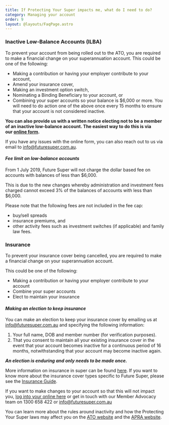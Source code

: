 ```yaml
---
title: If Protecting Your Super impacts me, what do I need to do?
category: Managing your account
order: 9
layout: @layouts/FaqPage.astro
---
```


### Inactive Low-Balance Accounts (ILBA)

To prevent your account from being rolled out to the ATO, you are required to make a financial change on your superannuation account. This could be one of the following:

- Making a contribution or having your employer contribute to your account,
- Amend your insurance cover,
- Making an investment option switch,
- Nominating a Binding Beneficiary to your account, or
- Combining your super accounts so your balance is $6,000 or more. You will need to do action one of the above once every 15 months to ensure that your account is not considered inactive.

**You can also provide us with a written notice electing not to be a member of an inactive low-balance account. The easiest way to do this is via our [online form](https://www.futuresuper.com.au/keep-account-open/).**

If you have any issues with the online form, you can also reach out to us via email to [info@futuresuper.com.au](mailto:info@futuresuper.com.au).

#### _Fee limit on low-balance accounts_

From 1 July 2019, Future Super will not charge the dollar based fee on accounts with balances of less than $6,000.

This is due to the new changes whereby administration and investment fees charged cannot exceed 3% of the balances of accounts with less than $6,000.

Please note that the following fees are not included in the fee cap:

- buy/sell spreads
- insurance premiums, and
- other activity fees such as investment switches (if applicable) and family law fees.

### Insurance

To prevent your insurance cover being cancelled, you are required to make a financial change on your superannuation account.

This could be one of the following:

- Making a contribution or having your employer contribute to your account
- Combine your super accounts
- Elect to maintain your insurance

#### _Making an election to keep insurance_

You can make an election to keep your insurance cover by emailing us at info@futuresuper.com.au and specifying the following information:

1. Your full name, DOB and member number (for verification purposes).
2. That you consent to maintain all your existing insurance cover in the event that your account becomes inactive for a continuous period of 16 months, notwithstanding that your account may become inactive again.

**_An election is enduring and only needs to be made once._**

More information on insurance in super can be found [here](https://timetocheck.com.au/insurance-in-super/). If you want to know more about the insurance cover types specific to Future Super, please see the [Insurance Guide](https://www.futuresuper.com.au/insuranceguide).

If you want to make changes to your account so that this will not impact you, [log into your online here](https://my.futuresuper.com.au/) or get in touch with our Member Advocacy team on 1300 658 422 or info@futuresuper.com.au

You can learn more about the rules around inactivity and how the Protecting Your Super laws may affect you on the [ATO website](https://www.ato.gov.au/individuals/Super/In-detail/Growing-your-super/Inactive-low-balance-super-accounts/) and the [APRA website](https://www.apra.gov.au/protecting-your-super-package-frequently-asked-questions).
